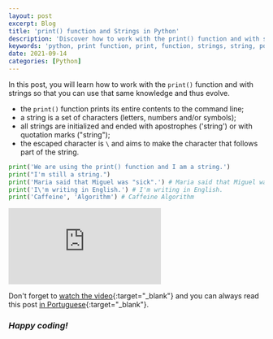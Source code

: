 ```yaml
---
layout: post
excerpt: Blog
title: 'print() function and Strings in Python'
description: 'Discover how to work with the print() function and with strings in the Python programming language. Get answers to your questions with the theory and examples presented.'
keywords: 'python, print function, print, function, strings, string, post'
date: 2021-09-14
categories: [Python]
---
```


In this post, you will learn how to work with the `print()` function and with strings so that you can use that same knowledge and thus evolve.

- the `print()` function prints its entire contents to the command line;
- a string is a set of characters (letters, numbers and/or symbols);
- all strings are initialized and ended with apostrophes ('string') or with quotation marks ("string");
- the escaped character is `\` and aims to make the character that follows part of the string.

```python
print('We are using the print() function and I am a string.')
print("I'm still a string.")
print('Maria said that Miguel was "sick".') # Maria said that Miguel was "sick".
print('I\'m writing in English.') # I'm writing in English.
print('Caffeine', 'Algorithm') # Caffeine Algorithm
```

<div class="video-container">
  <iframe src="https://www.youtube.com/embed/8lP9h4gaKYA" frameborder="0" allowfullscreen></iframe>
</div>

Don't forget to [watch the video](https://youtu.be/8lP9h4gaKYA){:target="\_blank"} and you can always read this post [in Portuguese](https://caffeinealgorithm.com/blog/funcao-print-e-strings-em-python/){:target="\_blank"}.

### _Happy coding!_
